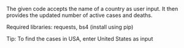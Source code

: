 The given code accepts the name of a country as user input. It then provides the updated number of active cases and deaths.

Required libraries: requests, bs4 (install using pip)

Tip: To find the cases in USA, enter United States as input
